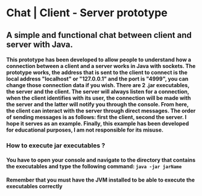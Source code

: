 # Chat | Client - Server prototype
## A simple and functional chat between client and server with Java.
#### This prototype has been developed to allow people to understand how a connection between a client and a server works in Java with sockets. The prototype works, the address that is sent to the client to connect is the local address "localhost" or "127.0.0.1" and the port is "4999", you can change those connection data if you wish. There are 2 .jar executables, the server and the client. The server will always listen for a connection, when the client identifies with its user, the connection will be made with the server and the latter will notify you through the console. From here, the client can interact with the server through direct messages. The order of sending messages is as follows: first the client, second the server. I hope it serves as an example. Finally, this example has been developed for educational purposes, I am not responsible for its misuse.

### How to execute jar executables ?
#### You have to open your console and navigate to the directory that contains the executables and type the following command: `java -jar jarName`
#### Remember that you must have the JVM installed to be able to execute the executables correctly
